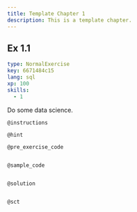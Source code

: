 ```yaml
---
title: Template Chapter 1
description: This is a template chapter.
---
```


## Ex 1.1

```yaml
type: NormalExercise
key: 6671484c15
lang: sql
xp: 100
skills:
  - 1
```

Do some data science.

`@instructions`


`@hint`


`@pre_exercise_code`
```{python}

```

`@sample_code`
```{sql}

```

`@solution`
```{sql}

```

`@sct`
```{python}

```

